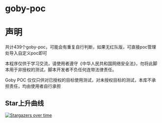 # goby-poc
#   声明
共计439个goby-poc，可能会有重复自行判断，如果无红队版，可直接poc管理处导入自定义poc即可

本程序仅供于学习交流，请使用者遵守《中华人民共和国网络安全法》，勿将此脚本用于非授权的测试，脚本开发者不负任何连带法律责任。

Goby POC 仅仅只供对已授权的目标使用测试，对未授权目标的测试，本库不承担责任，均由使用者自行承担


## Star上升曲线

[![Stargazers over time](https://starchart.cc/MY0723/goby-poc.svg)](https://starchart.cc/MY0723/goby-poc)

